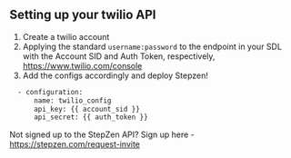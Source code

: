 ## Setting up your twilio API

1. Create a twilio account
2. Applying the standard `username:password` to the endpoint in your SDL with the Account SID and Auth Token, respectively, https://www.twilio.com/console
3. Add the configs accordingly and deploy Stepzen!
```bash
  - configuration:
      name: twilio_config
      api_key: {{ account_sid }}
      api_secret: {{ auth_token }}
```

Not signed up to the StepZen API? Sign up here - https://stepzen.com/request-invite